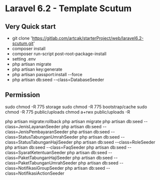# Laravel 6.2 - Template Scutum

## Very Quick start

-   git clone 'https://gitlab.com/artcak/starterProject/web/laravel6.2-scutum.git'
-   composer install
-   composer run-script post-root-package-install
-   setting .env
-   php artisan migrate
-   php artisan key:generate
-   php artisan passport:install --force
-   php artisan db:seed --class=DatabaseSeeder

## Permission

sudo chmod -R 775 storage
sudo chmod -R 775 bootstrap/cache
sudo chmod -R 775 public/uploads
chmod a+rwx public/uploads -R

php artisan migrate:rollback
php artisan migrate
php artisan db:seed --class=JenisLayananSeeder
php artisan db:seed --class=JenisPembayaranSeeder
php artisan db:seed --class=StatusTabunganUmrahSeeder
php artisan db:seed --class=StatusTabunganHajiSeeder
php artisan db:seed --class=RoleSeeder
php artisan db:seed --class=FaqSeeder
php artisan db:seed --class=SyaratKetentuanSeeder
php artisan db:seed --class=PaketTabunganHajiSeeder
php artisan db:seed --class=PaketTabunganUmrahSeeder
php artisan db:seed --class=NotifikasiGroupSeeder
php artisan db:seed --class=NotifikasiActionSeeder

